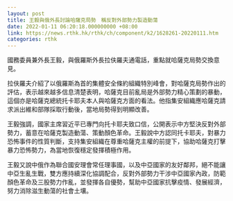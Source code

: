 ```yaml
---
layout: post
title: 王毅與俄外長討論哈薩克局勢　稱反對外部勢力製造動蕩
date: 2022-01-11 06:20:18.000000000 +08:00
link: https://news.rthk.hk/rthk/ch/component/k2/1628261-20220111.htm
categories: rthk
---
```


國務委員兼外長王毅，與俄羅斯外長拉伕羅夫通電話，重點就哈薩克局勢交換意見。

拉伕羅夫介紹了以俄羅斯為首的集體安全條約組織特別峰會，對哈薩克局勢作出的評估，表示越來越多信息清楚表明，哈薩克目前亂局是外部勢力精心策劃的暴動，這個亦是哈薩克總統托卡耶夫本人與哈薩克方面的看法。他指集安組織應哈薩克請求派出維和部隊採取行動後，當地局勢得到明顯改善。

王毅強調，國家主席習近平已專門向托卡耶夫致口信，公開表示中方堅決反對外部勢力，蓄意在哈薩克製造動蕩、策動顏色革命。王毅說中方認同托卡耶夫，對暴力恐怖事件的性質判斷，支持集安組織在尊重哈薩克主權的前提下，協助哈薩克打擊暴力恐怖勢力，為當地恢復穩定發揮積極作用。

王毅又說中俄作為聯合國安理會常任理事國，以及中亞國家的友好鄰邦，絕不能讓中亞生亂生戰，雙方應持續深化協調配合，反對外部勢力干涉中亞國家內政，防範顏色革命及三股勢力作亂，並發揮各自優勢，幫助中亞國家抗擊疫情、發展經濟，努力消除滋生動蕩的社會土壤。
